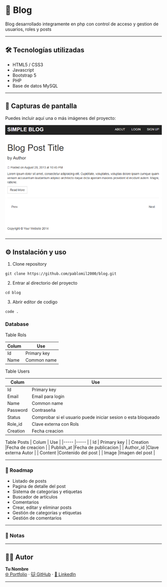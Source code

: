 # 📁 Blog

Blog desarrollado integramente en php con control de acceso y gestion de usuarios, roles y posts

---

## 🛠️ Tecnologías utilizadas

- HTML5 / CSS3
- Javascript
- Bootstrap 5
- PHP
- Base de datos MySQL

---

## 📸 Capturas de pantalla

Puedes incluir aquí una o más imágenes del proyecto:

![Captura de pantalla](./md/homePage.png)

---

## ⚙️ Instalación y uso

1. Clone repository

```
git clone https://github.com/pablomil2000/blog.git
```

2. Entrar al directorio del proyecto

```
cd blog
```

3. Abrir editor de codigo

```
code .
```

### Database

Table Rols

| Colum | Use         |
| ----- | ----------- |
| Id    | Primary key |
| Name  | Common name |

Table Users

| Colum    | Use                                                           |
| -------- | ------------------------------------------------------------- |
| Id       | Primary key                                                   |
| Email    | Email para login                                              |
| Name     | Common name                                                   |
| Password | Contraseña                                                    |
| Status   | Comprobar si el usuario puede iniciar sesion o esta bloqueado |
| Role_id  | Clave externa con Rols                                        |
| Creation | Fecha creacion                                                |

Table Posts
| Colum | Use |
|----- |----- |
| Id | Primary key |
| Creation |Fecha de creacion |
| Publish_at |Fecha de publicacion |
| Author_id |Clave externa Autor |
| Content |Contenido del post |
| Image |Imagen del post |

---

### 🧩 Roadmap

- Listado de posts
- Pagina de detalle del post
- Sistema de categorias y etiquetas
- Buscador de artículos
- Comentarios
- Crear, editar y eliminar posts
- Gestión de categorías y etiquetas
- Gestión de comentarios

---

### 📌 Notas

---

## 👨‍💻 Autor

**Tu Nombre**  
[🌐 Portfolio](https://pablo-martin-lopez.vercel.app/) · [🐱 GitHub](https://github.com/pablomil2000) · [💼 LinkedIn](https://linkedin.com/in/pablo-martin-lopez-17693717a)

---
